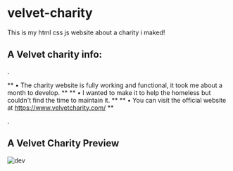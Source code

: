 # velvet-charity
This is my html css js website about a charity i maked!

## A Velvet charity info:

.

** • The charity website is fully working and functional, it took me about a month to develop. **
** • I wanted to make it to help the homeless but couldn't find the time to maintain it. **
** • You can visit the official website at https://www.velvetcharity.com/ **

.

## A Velvet Charity Preview

![dev](https://github.com/qmze/velvet-charity/assets/168580309/b1affed2-56e9-4219-919b-0cd777a074c9)
